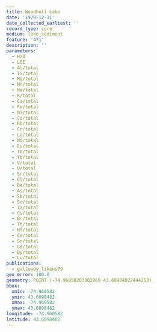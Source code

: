 ```yaml
---
title: Woodhull Lake
date: '1979-12-31'
date_collected_earliest: ''
record_type: core
medium: lake_sediment
feature: '471'
description: ''
parameters:
  - H2O
  - LOI
  - Al/total
  - Ti/total
  - Mg/total
  - Mn/total
  - Na/total
  - K/total
  - Ca/total
  - Fe/total
  - Ni/total
  - Co/total
  - Rb/total
  - Cr/total
  - La/total
  - Nd/total
  - Eu/total
  - Tb/total
  - Yb/total
  - V/total
  - U/total
  - Sr/total
  - Cl/total
  - Ba/total
  - As/total
  - Sb/total
  - Sc/total
  - Ta/total
  - Cs/total
  - Br/total
  - Th/total
  - Hf/total
  - Ce/total
  - Sn/total
  - Gd/total
  - Dy/total
  - Lu/total
publications:
  - galloway_likens79
geo_error: 100.0
geometry: POINT (-74.96058203302269 43.60984822444253)
bbox:
  xmin: -74.960582
  ymin: 43.6098482
  xmax: -74.960582
  ymax: 43.6098482
longitude: -74.960582
latitude: 43.6098482
---
```

